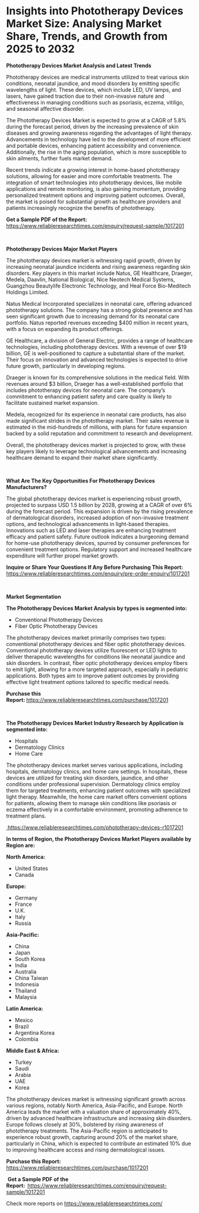 <p><h1>Insights into Phototherapy Devices Market Size: Analysing Market Share, Trends, and Growth from 2025 to 2032</h1></p><p><strong>Phototherapy Devices Market Analysis and Latest Trends</strong></p>
<p><p>Phototherapy devices are medical instruments utilized to treat various skin conditions, neonatal jaundice, and mood disorders by emitting specific wavelengths of light. These devices, which include LED, UV lamps, and lasers, have gained traction due to their non-invasive nature and effectiveness in managing conditions such as psoriasis, eczema, vitiligo, and seasonal affective disorder.</p><p>The Phototherapy Devices Market is expected to grow at a CAGR of 5.8% during the forecast period, driven by the increasing prevalence of skin diseases and growing awareness regarding the advantages of light therapy. Advancements in technology have led to the development of more efficient and portable devices, enhancing patient accessibility and convenience. Additionally, the rise in the aging population, which is more susceptible to skin ailments, further fuels market demand.</p><p>Recent trends indicate a growing interest in home-based phototherapy solutions, allowing for easier and more comfortable treatments. The integration of smart technologies into phototherapy devices, like mobile applications and remote monitoring, is also gaining momentum, providing personalized treatment options and improving patient outcomes. Overall, the market is poised for substantial growth as healthcare providers and patients increasingly recognize the benefits of phototherapy.</p></p>
<p><strong>Get a Sample PDF of the Report:&nbsp;</strong> <a href="https://www.reliableresearchtimes.com/enquiry/request-sample/1017201?utm_campaign=3101&utm_medium=2&utm_source=Github&utm_content=ia&utm_term=21032025&utm_id=phototherapy-devices">https://www.reliableresearchtimes.com/enquiry/request-sample/1017201</a></p>
<p>&nbsp;</p>
<p><strong>Phototherapy Devices Major Market Players</strong></p>
<p><p>The phototherapy devices market is witnessing rapid growth, driven by increasing neonatal jaundice incidents and rising awareness regarding skin disorders. Key players in this market include Natus, GE Healthcare, Draeger, Medela, Daavlin, National Biological, Nice Neotech Medical Systems, Guangzhou Beautylife Electronic Technology, and Heal Force Bio-Meditech Holdings Limited.</p><p>Natus Medical Incorporated specializes in neonatal care, offering advanced phototherapy solutions. The company has a strong global presence and has seen significant growth due to increasing demand for its neonatal care portfolio. Natus reported revenues exceeding $400 million in recent years, with a focus on expanding its product offerings.</p><p>GE Healthcare, a division of General Electric, provides a range of healthcare technologies, including phototherapy devices. With a revenue of over $19 billion, GE is well-positioned to capture a substantial share of the market. Their focus on innovation and advanced technologies is expected to drive future growth, particularly in developing regions.</p><p>Draeger is known for its comprehensive solutions in the medical field. With revenues around $3 billion, Draeger has a well-established portfolio that includes phototherapy devices for neonatal care. The company’s commitment to enhancing patient safety and care quality is likely to facilitate sustained market expansion.</p><p>Medela, recognized for its experience in neonatal care products, has also made significant strides in the phototherapy market. Their sales revenue is estimated in the mid-hundreds of millions, with plans for future expansion backed by a solid reputation and commitment to research and development.</p><p>Overall, the phototherapy devices market is projected to grow, with these key players likely to leverage technological advancements and increasing healthcare demand to expand their market share significantly.</p></p>
<p>&nbsp;</p>
<p><strong>What Are The Key Opportunities For Phototherapy Devices Manufacturers?</strong></p>
<p><p>The global phototherapy devices market is experiencing robust growth, projected to surpass USD 1.5 billion by 2028, growing at a CAGR of over 6% during the forecast period. This expansion is driven by the rising prevalence of dermatological disorders, increased adoption of non-invasive treatment options, and technological advancements in light-based therapies. Innovations such as LED and laser therapies are enhancing treatment efficacy and patient safety. Future outlook indicates a burgeoning demand for home-use phototherapy devices, spurred by consumer preferences for convenient treatment options. Regulatory support and increased healthcare expenditure will further propel market growth.</p></p>
<p><strong>Inquire or Share Your Questions If Any Before Purchasing This Report:</strong> <a href="https://www.reliableresearchtimes.com/enquiry/pre-order-enquiry/1017201?utm_campaign=3101&utm_medium=2&utm_source=Github&utm_content=ia&utm_term=21032025&utm_id=phototherapy-devices">https://www.reliableresearchtimes.com/enquiry/pre-order-enquiry/1017201</a></p>
<p>&nbsp;</p>
<p><strong>Market Segmentation</strong></p>
<p><strong>The Phototherapy Devices Market Analysis by types is segmented into:</strong></p>
<p><ul><li>Conventional Phototherapy Devices</li><li>Fiber Optic Phototherapy Devices</li></ul></p>
<p><p>The phototherapy devices market primarily comprises two types: conventional phototherapy devices and fiber optic phototherapy devices. Conventional phototherapy devices utilize fluorescent or LED lights to deliver therapeutic wavelengths for conditions like neonatal jaundice and skin disorders. In contrast, fiber optic phototherapy devices employ fibers to emit light, allowing for a more targeted approach, especially in pediatric applications. Both types aim to improve patient outcomes by providing effective light treatment options tailored to specific medical needs.</p></p>
<p><strong>Purchase this Report:&nbsp;</strong><a href="https://www.reliableresearchtimes.com/purchase/1017201?utm_campaign=3101&utm_medium=2&utm_source=Github&utm_content=ia&utm_term=21032025&utm_id=phototherapy-devices">https://www.reliableresearchtimes.com/purchase/1017201</a></p>
<p>&nbsp;</p>
<p><strong>The Phototherapy Devices Market Industry Research by Application is segmented into:</strong></p>
<p><ul><li>Hospitals</li><li>Dermatology Clinics</li><li>Home Care</li></ul></p>
<p><p>The phototherapy devices market serves various applications, including hospitals, dermatology clinics, and home care settings. In hospitals, these devices are utilized for treating skin disorders, jaundice, and other conditions under professional supervision. Dermatology clinics employ them for targeted treatments, enhancing patient outcomes with specialized light therapy. Meanwhile, the home care market offers convenient options for patients, allowing them to manage skin conditions like psoriasis or eczema effectively in a comfortable environment, promoting adherence to treatment plans.</p></p>
<p><a href="https://www.reliableresearchtimes.com/phototherapy-devices-r1017201?utm_campaign=3101&utm_medium=2&utm_source=Github&utm_content=ia&utm_term=21032025&utm_id=phototherapy-devices">&nbsp;https://www.reliableresearchtimes.com/phototherapy-devices-r1017201</a></p>
<p><strong>In terms of Region, the Phototherapy Devices Market Players available by Region are:</strong></p>
<p>
    <p> <strong> North America: </strong>
        <ul>
            <li>United States</li>
            <li>Canada</li>
        </ul>
        </p> 
    <p> <strong> Europe: </strong>
        <ul>
            <li>Germany</li>
            <li>France</li>
            <li>U.K.</li>
            <li>Italy</li>
            <li>Russia</li>
        </ul>
        </p> 
    <p> <strong> Asia-Pacific: </strong>
        <ul>
            <li>China</li>
            <li>Japan</li>
            <li>South Korea</li>
            <li>India</li>
            <li>Australia</li>
            <li>China Taiwan</li>
            <li>Indonesia</li>
            <li>Thailand</li>
            <li>Malaysia</li>
        </ul>
        </p> 
    <p> <strong> Latin America: </strong>
        <ul>
            <li>Mexico</li>
            <li>Brazil</li>
            <li>Argentina Korea</li>
            <li>Colombia</li>
        </ul>
        </p> 
    <p> <strong> Middle East & Africa: </strong>
        <ul>
            <li>Turkey</li>
            <li>Saudi</li>
            <li>Arabia</li>
            <li>UAE</li>
            <li>Korea</li>
        </ul>
    </p>
    </p>
<p><p>The phototherapy devices market is witnessing significant growth across various regions, notably North America, Asia-Pacific, and Europe. North America leads the market with a valuation share of approximately 40%, driven by advanced healthcare infrastructure and increasing skin disorders. Europe follows closely at 30%, bolstered by rising awareness of phototherapy treatments. The Asia-Pacific region is anticipated to experience robust growth, capturing around 20% of the market share, particularly in China, which is expected to contribute an estimated 10% due to improving healthcare access and rising dermatological issues.</p></p>
<p><strong>Purchase this Report: </strong><a href="https://www.reliableresearchtimes.com/purchase/1017201?utm_campaign=3101&utm_medium=2&utm_source=Github&utm_content=ia&utm_term=21032025&utm_id=phototherapy-devices">https://www.reliableresearchtimes.com/purchase/1017201</a></p>
<p>&nbsp;<strong>Get a Sample PDF of the Report:&nbsp;&nbsp;</strong><a href="https://www.reliableresearchtimes.com/enquiry/request-sample/1017201?utm_campaign=3101&utm_medium=2&utm_source=Github&utm_content=ia&utm_term=21032025&utm_id=phototherapy-devices">https://www.reliableresearchtimes.com/enquiry/request-sample/1017201</a></p>
<p><strong></strong></p>
<p>Check more reports on <a href="https://www.reliableresearchtimes.com/?utm_campaign=3101&utm_medium=2&utm_source=Github&utm_content=ia&utm_term=21032025&utm_id=phototherapy-devices">https://www.reliableresearchtimes.com/</a></p>